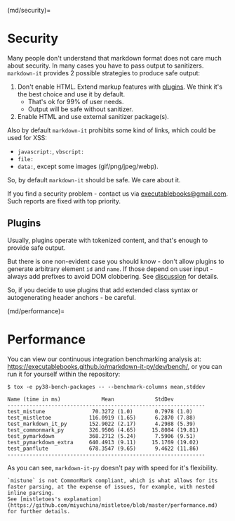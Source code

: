 (md/security)=

# Security

Many people don't understand that markdown format does not care much about security.
In many cases you have to pass output to sanitizers.
`markdown-it` provides 2 possible strategies to produce safe output:

1. Don't enable HTML. Extend markup features with [plugins](md/plugins).
   We think it's the best choice and use it by default.
   - That's ok for 99% of user needs.
   - Output will be safe without sanitizer.
2. Enable HTML and use external sanitizer package(s).

Also by default `markdown-it` prohibits some kind of links, which could be used
for XSS:

- `javascript:`, `vbscript:`
- `file:`
- `data:`, except some images (gif/png/jpeg/webp).

So, by default `markdown-it` should be safe. We care about it.

If you find a security problem - contact us via <executablebooks@gmail.com>.
Such reports are fixed with top priority.

## Plugins

Usually, plugins operate with tokenized content, and that's enough to provide safe output.

But there is one non-evident case you should know - don't allow plugins to generate arbitrary element `id` and `name`.
If those depend on user input - always add prefixes to avoid DOM clobbering.
See [discussion](https://github.com/markdown-it/markdown-it/issues/28) for details.

So, if you decide to use plugins that add extended class syntax or autogenerating header anchors - be careful.

(md/performance)=

# Performance

You can view our continuous integration benchmarking analysis at: <https://executablebooks.github.io/markdown-it-py/dev/bench/>,
or you can run it for yourself within the repository:

```console
$ tox -e py38-bench-packages -- --benchmark-columns mean,stddev

Name (time in ms)             Mean             StdDev
---------------------------------------------------------------
test_mistune               70.3272 (1.0)       0.7978 (1.0)
test_mistletoe            116.0919 (1.65)      6.2870 (7.88)
test_markdown_it_py       152.9022 (2.17)      4.2988 (5.39)
test_commonmark_py        326.9506 (4.65)     15.8084 (19.81)
test_pymarkdown           368.2712 (5.24)      7.5906 (9.51)
test_pymarkdown_extra     640.4913 (9.11)     15.1769 (19.02)
test_panflute             678.3547 (9.65)      9.4622 (11.86)
---------------------------------------------------------------
```

As you can see, `markdown-it-py` doesn't pay with speed for it's flexibility.

```{note}
`mistune` is not CommonMark compliant, which is what allows for its
faster parsing, at the expense of issues, for example, with nested inline parsing.
See [mistletoes's explanation](https://github.com/miyuchina/mistletoe/blob/master/performance.md)
for further details.
```
